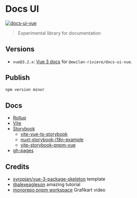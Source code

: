 # Docs UI

[![docs-ui-vue](https://img.shields.io/npm/v/@ewilan-riviere/docs-ui-vue.svg?style=flat-square&color=4FC08D&logo=vue.js&logoColor=ffffff&label=docs-ui-vue)](https://www.npmjs.com/package/@ewilan-riviere/docs-ui-vue)

> Experimental library for documentation

## Versions

- `vue@3.2.x`: [Vue 3 docs](libs/docs-ui-vue/README.md) for `@ewilan-riviere/docs-ui-vue`.

## Publish

```bash
npm version minor
```

## Docs

- [Rollup](https://github.com/rollup/rollup)
- [Vite](https://vitejs.dev)
- [Storybook](https://storybook.js.org/docs)
  - [vite-vue-ts-storybook](https://github.com/Miguel-Bento-Github/vite-vue-ts-storybook)
  - [nuxt-storybook-i18n-example](https://github.com/tim-kilian/nuxt-storybook-i18n-example)
  - [vite-storybook-pnpm-vue](https://github.com/jdk2pq/vite-storybook-pnpm-vue)
- [gh-pages](https://github.com/tschaub/gh-pages)

## Credits

- [syropian/vue-3-package-skeleton](https://github.com/syropian/vue-3-package-skeleton) template
- [@alexeagleson](https://dev.to/alexeagleson/how-to-create-and-publish-a-react-component-library-2oe) amazing tutorial
- [monorepo pnpm workspace](https://grafikart.fr/tutoriels/monorepo-pnpm-workspace-1969) Grafikart video
